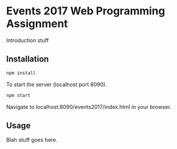 # Events 2017 Web Programming Assignment

Introduction stuff

## Installation
```bash
npm install
```

To start the server (localhost port 8090).
```bash
npm start
```
Navigate to localhost:8090/events2017/index.html in your browser.

## Usage

Blah stuff goes here.
